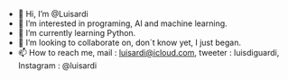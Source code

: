 - 👋 Hi, I’m @Luisardi
- 👀 I’m interested in programing, AI and machine learning.
- 🌱 I’m currently learning Python.
- 💞️ I’m looking to collaborate on, don´t know yet, I just began.
- 📫 How to reach me, mail : luisardi@icloud.com, tweeter : luisdiguardi, Instagram : @luisardi

<!---
Luisardi/Luisardi is a ✨ special ✨ repository because its `README.md` (this file) appears on your GitHub profile.
You can click the Preview link to take a look at your changes.
--->
